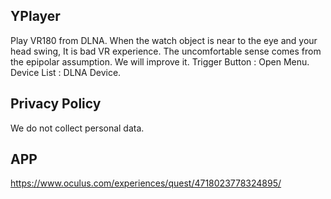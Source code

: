 ## YPlayer

Play VR180 from DLNA. When the watch object is near to the eye and your head swing,  It is bad  VR experience. The uncomfortable sense comes from the epipolar assumption. We will improve it.
Trigger Button : Open Menu.
Device List : DLNA  Device.


## Privacy Policy 

We do not collect personal data.

## APP
https://www.oculus.com/experiences/quest/4718023778324895/
